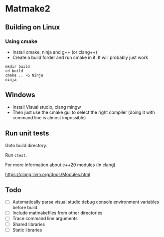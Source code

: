 Matmake2
============================




Building on Linux
------------------

### Using cmake
* Install cmake, ninja and g++ (or clang++)
* Create a build forder and run cmake in it. It will probably just work

```
mkdir build
cd build
cmake .. -G Ninja
ninja
```

Windows
-------------------

* Install Visual studio, clang mingw
* Then just use the cmake gui to select the right compiler 
(doing it with command line is almost impossible)



Run unit tests
-----------------------
Goto build directory.

Run `ctest`.


For more information about c++20 modules (in clang)

https://clang.llvm.org/docs/Modules.html


## Todo
- [ ] Automatically parse visual studio debug console environment variables before build
- [ ] Include matmakefiles from other directories
- [ ] Trace command line arguments
- [ ] Shared libraries
- [ ] Static libraries
